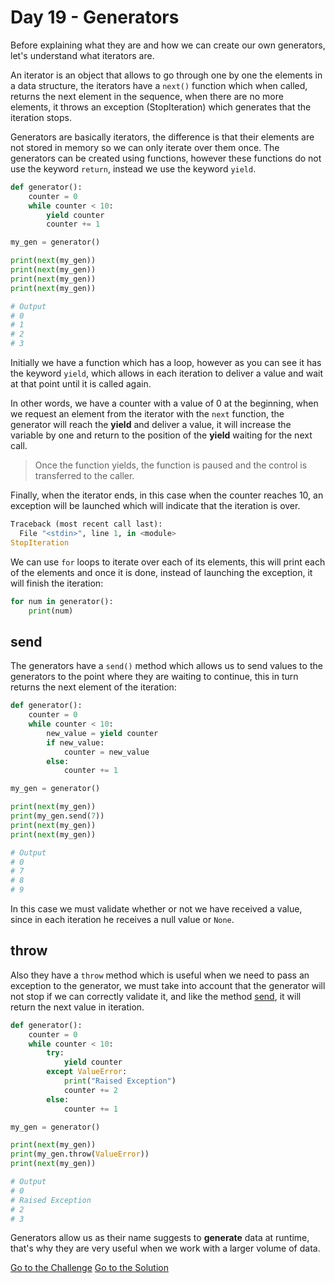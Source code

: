 # Day 19 - Generators

Before explaining what they are and how we can create our own generators, let's understand what iterators are.

An iterator is an object that allows to go through one by one the elements in a data structure, the iterators have a `next()` function which when called, returns the next element in the sequence, when there are no more elements, it throws an exception (StopIteration) which generates that the iteration stops.

Generators are basically iterators, the difference is that their elements are not stored in memory so we can only iterate over them once. The generators can be created using functions, however these functions do not use the keyword `return`, instead we use the keyword `yield`.

```python
def generator():
    counter = 0
    while counter < 10:
        yield counter
        counter += 1

my_gen = generator()

print(next(my_gen))
print(next(my_gen))
print(next(my_gen))
print(next(my_gen))

# Output
# 0
# 1
# 2
# 3
```

Initially we have a function which has a loop, however as you can see it has the keyword `yield`, which allows in each iteration to deliver a value and wait at that point until it is called again.

In other words, we have a counter with a value of 0 at the beginning, when we request an element from the iterator with the `next` function, the generator will reach the **yield** and deliver a value, it will increase the variable by one and return to the position of the **yield** waiting for the next call.

> Once the function yields, the function is paused and the control is transferred to the caller.

Finally, when the iterator ends, in this case when the counter reaches 10, an exception will be launched which will indicate that the iteration is over.

```python
Traceback (most recent call last):
  File "<stdin>", line 1, in <module>
StopIteration
```

We can use `for` loops to iterate over each of its elements, this will print each of the elements and once it is done, instead of launching the exception, it will finish the iteration:

```python
for num in generator():
    print(num)
```

## send

The generators have a `send()` method which allows us to send values to the generators to the point where they are waiting to continue, this in turn returns the next element of the iteration:

```python
def generator():
    counter = 0
    while counter < 10:
        new_value = yield counter
        if new_value:
            counter = new_value
        else:
            counter += 1

my_gen = generator()

print(next(my_gen))
print(my_gen.send(7))
print(next(my_gen))
print(next(my_gen))

# Output
# 0
# 7
# 8
# 9
```

In this case we must validate whether or not we have received a value, since in each iteration he receives a null value or `None`.

## throw

Also they have a `throw` method which is useful when we need to pass an exception to the generator, we must take into account that the generator will not stop if we can correctly validate it, and like the method [send](#send), it will return the next value in iteration.

```python
def generator():
    counter = 0
    while counter < 10:
        try:
            yield counter
        except ValueError:
            print("Raised Exception")
            counter += 2
        else:
            counter += 1

my_gen = generator()

print(next(my_gen))
print(my_gen.throw(ValueError))
print(next(my_gen))

# Output
# 0
# Raised Exception
# 2
# 3
```

Generators allow us as their name suggests to **generate** data at runtime, that's why they are very useful when we work with a larger volume of data.

[Go to the Challenge](https://github.com/estebansolo/Python30/blob/master/exercises/19_generators.py)
[Go to the Solution](https://github.com/estebansolo/Python30/blob/master/solutions/19_generators.py)
